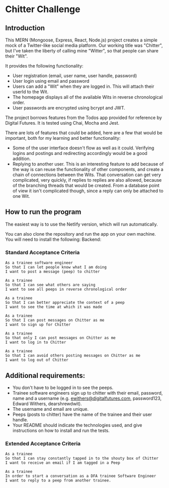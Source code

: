 Chitter Challenge
=================

## Introduction

This MERN (Mongoose, Express, React, Node.js) project creates a simple mock of a Twitter-like social media platform. Our working title was "Chitter", but I've taken the liberty of calling mine "Witter", so that people can share their "Wit".

It provides the following functionality:
* User registration (email, user name, user handle, password)
* User login using email and password
* Users can add a "Wit" when they are logged in. This will attach their userId to the Wit.
* The homepage displays all of the available Wits in reverse chronological order.
* User passwords are encrypted using bcrypt and JWT.

The project borrows features from the Todos app provided for reference by Digital Futures. It is tested using Chai, Mocha and Jest.

There are lots of features that could be added, here are a few that would be important, both for my learning and better functionality:
* Some of the user interface doesn't flow as well as it could. Verifying logins and postings and redirecting accordingly would be a good addition.
* Replying to another user. This is an interesting feature to add because of the way is can reuse the functionality of other components, and create a chain of connections between the Wits. That conversation can get very complicated, very quickly, if replies to replies are also allowed, because of the branching threads that would be created. From a database point of view it isn't complicated though, since a reply can only be attached to one Wit.

## How to run the program

The easiest way is to use the Netlify version, which will run automatically. 

You can also clone the repository and run the app on your own machine. You will need to install the following:
Backend:



### Standard Acceptance Criteria
```
As a trainee software engineer
So that I can let people know what I am doing  
I want to post a message (peep) to chitter

As a trainee
So that I can see what others are saying  
I want to see all peeps in reverse chronological order

As a trainee
So that I can better appreciate the context of a peep
I want to see the time at which it was made

As a trainee
So that I can post messages on Chitter as me
I want to sign up for Chitter

As a trainee
So that only I can post messages on Chitter as me
I want to log in to Chitter

As a trainee
So that I can avoid others posting messages on Chitter as me
I want to log out of Chitter
```

Additional requirements:
------

* You don't have to be logged in to see the peeps.
* Trainee software engineers sign up to chitter with their email, password, name and a username (e.g. ewithers@digitalfutures.com, password123, Edward Withers, dearshrewdwit).
* The username and email are unique.
* Peeps (posts to chitter) have the name of the trainee and their user handle.
* Your README should indicate the technologies used, and give instructions on how to install and run the tests.

### Extended Acceptance Criteria

```
As a trainee
So that I can stay constantly tapped in to the shouty box of Chitter
I want to receive an email if I am tagged in a Peep

As a trainee
In order to start a conversation as a DFA trainee Software Engineer
I want to reply to a peep from another trainee.
```
